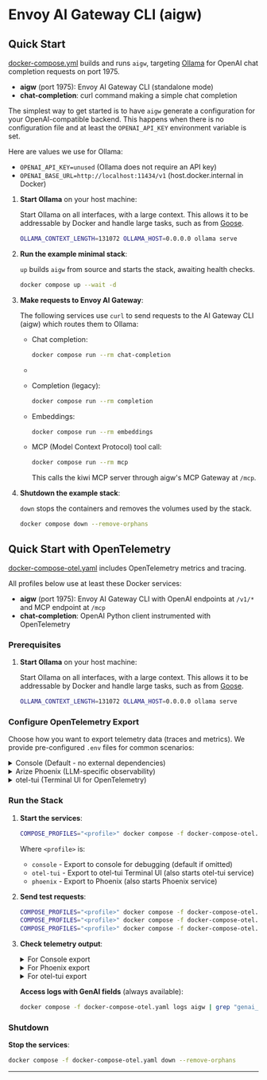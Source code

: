 # Envoy AI Gateway CLI (aigw)

## Quick Start

[docker-compose.yml](docker-compose.yaml) builds and runs `aigw`, targeting
[Ollama][ollama] for OpenAI chat completion requests on port 1975.

- **aigw** (port 1975): Envoy AI Gateway CLI (standalone mode)
- **chat-completion**: curl command making a simple chat completion

The simplest way to get started is to have `aigw` generate a configuration for
your OpenAI-compatible backend. This happens when there is no configuration
file and at least the `OPENAI_API_KEY` environment variable is set.

Here are values we use for Ollama:

- `OPENAI_API_KEY=unused` (Ollama does not require an API key)
- `OPENAI_BASE_URL=http://localhost:11434/v1` (host.docker.internal in Docker)

1. **Start Ollama** on your host machine:

   Start Ollama on all interfaces, with a large context. This allows it to be
   addressable by Docker and handle large tasks, such as from [Goose][goose].

   ```bash
   OLLAMA_CONTEXT_LENGTH=131072 OLLAMA_HOST=0.0.0.0 ollama serve
   ```

2. **Run the example minimal stack**:

   `up` builds `aigw` from source and starts the stack, awaiting health checks.

   ```bash
   docker compose up --wait -d
   ```

3. **Make requests to Envoy AI Gateway**:

   The following services use `curl` to send requests to the AI Gateway CLI
   (aigw) which routes them to Ollama:
   - Chat completion:
     ```bash
     docker compose run --rm chat-completion
     ```
   -
   - Completion (legacy):

     ```bash
     docker compose run --rm completion
     ```

   - Embeddings:

     ```bash
     docker compose run --rm embeddings
     ```

   - MCP (Model Context Protocol) tool call:
     ```bash
     docker compose run --rm mcp
     ```
     This calls the kiwi MCP server through aigw's MCP Gateway at `/mcp`.

4. **Shutdown the example stack**:

   `down` stops the containers and removes the volumes used by the stack.

   ```bash
   docker compose down --remove-orphans
   ```

## Quick Start with OpenTelemetry

[docker-compose-otel.yaml](docker-compose-otel.yaml) includes OpenTelemetry
metrics and tracing.

All profiles below use at least these Docker services:

- **aigw** (port 1975): Envoy AI Gateway CLI with OpenAI endpoints at `/v1/*` and MCP endpoint at `/mcp`
- **chat-completion**: OpenAI Python client instrumented with OpenTelemetry

### Prerequisites

1. **Start Ollama** on your host machine:

   Start Ollama on all interfaces, with a large context. This allows it to be
   addressable by Docker and handle large tasks, such as from [Goose][goose].

   ```bash
   OLLAMA_CONTEXT_LENGTH=131072 OLLAMA_HOST=0.0.0.0 ollama serve
   ```

### Configure OpenTelemetry Export

Choose how you want to export telemetry data (traces and metrics). We provide
pre-configured `.env` files for common scenarios:

<details>
<summary>Console (Default - no external dependencies)</summary>

Export telemetry directly to the console for debugging. The `.env.otel.console`
file is already provided and will be used by default when no profile is specified
or when you set `COMPOSE_PROFILES=console`.

This outputs traces and metrics to stdout/stderr. Useful for debugging without
requiring any external services.

</details>

<details>
<summary>Arize Phoenix (LLM-specific observability)</summary>

[Arize Phoenix][phoenix] is an open-source LLM tracing and evaluation system
with UX features for spans formatted with [OpenInference semantics][openinference].

The `.env.otel.phoenix` file is already provided and will be used automatically
when you set `COMPOSE_PROFILES=phoenix`. This also starts the Phoenix service.

This configures:

- OTLP endpoint to Phoenix on port 6006
- Metrics disabled (Phoenix only supports traces)
- Reduced batch delay for demo purposes
</details>

<details>
<summary>otel-tui (Terminal UI for OpenTelemetry)</summary>

[otel-tui][otel-tui] provides a terminal-based UI for viewing OpenTelemetry
traces and metrics in real-time.

The `.env.otel.otel-tui` file is already provided and will be used automatically
when you set `COMPOSE_PROFILES=otel-tui`. This also starts the otel-tui service.

This configures the OTLP endpoint to otel-tui on port 4318.

</details>

### Run the Stack

1. **Start the services**:

   ```bash
   COMPOSE_PROFILES="<profile>" docker compose -f docker-compose-otel.yaml up --build --wait -d
   ```

   Where `<profile>` is:
   - `console` - Export to console for debugging (default if omitted)
   - `otel-tui` - Export to otel-tui Terminal UI (also starts otel-tui service)
   - `phoenix` - Export to Phoenix (also starts Phoenix service)

2. **Send test requests**:

   ```bash
   COMPOSE_PROFILES="<profile>" docker compose -f docker-compose-otel.yaml run --build --rm chat-completion
   COMPOSE_PROFILES="<profile>" docker compose -f docker-compose-otel.yaml run --build --rm create-embeddings
   COMPOSE_PROFILES="<profile>" docker compose -f docker-compose-otel.yaml run --build --rm mcp
   ```

3. **Check telemetry output**:

   <details>
   <summary>For Console export</summary>

   ```bash
   # View traces and metrics in aigw logs
   docker compose -f docker-compose-otel.yaml logs aigw | grep -E "(SpanContext|gen_ai)"
   ```

   </details>

   <details>
   <summary>For Phoenix export</summary>

   If you configured Phoenix as your OTLP endpoint, you can view detailed traces
   showing the OpenAI CLI (Python) joining a trace with the Envoy AI Gateway CLI
   (aigw), including LLM inputs and outputs served by Ollama:

   ![Phoenix Screenshot](phoenix.webp)

   ```bash
   # Verify Phoenix is receiving traces
   docker compose -f docker-compose-otel.yaml logs phoenix | grep "POST /v1/traces"
   
   # Open Phoenix UI
   open http://localhost:6006
   ```

   </details>

   <details>
   <summary>For otel-tui export</summary>

   ```bash
   # Show TUI in your current terminal session
   docker compose -f docker-compose-otel.yaml attach otel-tui
   
   # Detach by pressing Ctrl+p -> Ctrl+q
   ```

   </details>

   **Access logs with GenAI fields** (always available):

   ```bash
   docker compose -f docker-compose-otel.yaml logs aigw | grep "genai_model_name"
   ```

### Shutdown

**Stop the services**:

```bash
docker compose -f docker-compose-otel.yaml down --remove-orphans
```

---

[ollama]: https://ollama.com/
[goose]: https://block.github.io/goose/
[openinference]: https://github.com/Arize-ai/openinference/tree/main/spec
[phoenix]: https://docs.arize.com/phoenix
[otel-python]: https://opentelemetry.io/docs/zero-code/python/
[otel-tui]: https://github.com/ymtdzzz/otel-tui
